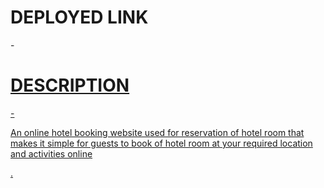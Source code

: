 <div><h1>DEPLOYED LINK</h1> - <a href="https://jazzy-rugelach-720fa8.netlify.app"/>
<h1>DESCRIPTION</h1> - <p>An online hotel booking website used for reservation of hotel room that makes it simple for guests to book of hotel room at your required location and activities online</p></div>.
